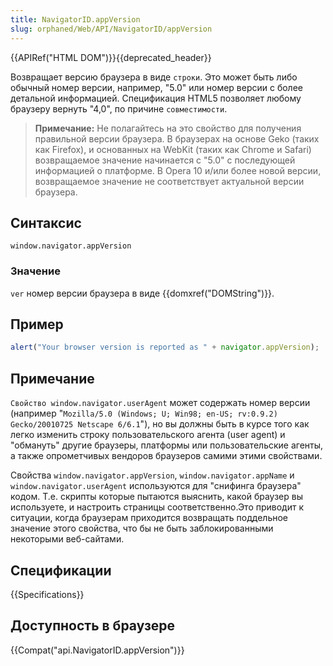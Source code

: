 ```yaml
---
title: NavigatorID.appVersion
slug: orphaned/Web/API/NavigatorID/appVersion
---
```


{{APIRef("HTML DOM")}}{{deprecated_header}}

Возвращает версию браузера в виде `строки`. Это может быть либо обычный номер версии, например, "5.0" или номер версии с более детальной информацией. Спецификация HTML5 позволяет любому браузеру вернуть "4,0", по причине `совместимости`.

> **Примечание:** Не полагайтесь на это свойство для получения правильной версии браузера. В браузерах на основе Geko (таких как Firefox), и основанных на WebKit (таких как Chrome и Safari) возвращаемое значение начинается с "5.0" с последующей информацией о платформе. В Opera 10 и/или более новой версии, возвращаемое значение не соответствует актуальной версии браузера.

## Синтаксис

```
window.navigator.appVersion
```

### Значение

`ver` номер версии браузера в виде {{domxref("DOMString")}}.

## Пример

```js
alert("Your browser version is reported as " + navigator.appVersion);
```

## Примечание

`Свойство window.navigator.userAgent` может содержать номер версии (например "`Mozilla/5.0 (Windows; U; Win98; en-US; rv:0.9.2) Gecko/20010725 Netscape 6/6.1`"), но вы должны быть в курсе того как легко изменить строку пользовательского агента (user agent) и "обмануть" другие браузеры, платформы или пользовательские агенты, а также опрометчивых вендоров браузеров самими этими свойствами.

Свойства `window.navigator.appVersion`, `window.navigator.appName` и `window.navigator.userAgent` используются для "снифинга браузера" кодом. Т.е. скрипты которые пытаются выяснить, какой браузер вы используете, и настроить страницы соответственно.Это приводит к ситуации, когда браузерам приходится возвращать поддельное значение этого свойства, что бы не быть заблокированными некоторыми веб-сайтами.

## Спецификации

{{Specifications}}

## Доступность в браузере

{{Compat("api.NavigatorID.appVersion")}}
